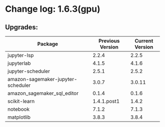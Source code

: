 # Change log: 1.6.3(gpu)

## Upgrades: 

Package | Previous Version | Current Version
---|---|---
jupyter-lsp|2.2.4|2.2.5
jupyterlab|4.1.5|4.1.6
jupyter-scheduler|2.5.1|2.5.2
amazon-sagemaker-jupyter-scheduler|3.0.7|3.0.11
amazon_sagemaker_sql_editor|0.1.4|0.1.6
scikit-learn|1.4.1.post1|1.4.2
notebook|7.1.2|7.1.3
matplotlib|3.8.3|3.8.4
